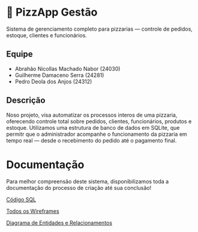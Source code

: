# 🍕 PizzApp Gestão

Sistema de gerenciamento completo para pizzarias — controle de pedidos, estoque, clientes e funcionários.

## Equipe
- Abrahão Nicollas Machado Nabor (24030)
- Guilherme Damaceno Serra (24281)
- Pedro Deola dos Anjos (24312)

## Descrição
Noso projeto, visa automatizar os processos interos de uma pizzaria, oferecendo controle total sobre pedidos, clientes, funcionários, produtos e estoque.
Utilizamos uma estrutura de banco de dados em SQLite, que permitr que o administrador acompanhe o funcionamento da pizzaria em tempo real — desde o recebimento do pedido até o pagamento final.

# Documentação
Para melhor compreensão deste sistema, disponibilizamos toda a documentação do processo de criação até sua conclusão!

[Código SQL](./SQL/BD.sql)

[Todos os Wireframes](https://pdfhost.io/v/fDdEs9WsMQ_Wireframes_PizzApp)

[Diagrama de Entidades e Relacionamentos](./Documentacao/DER.pdf)
